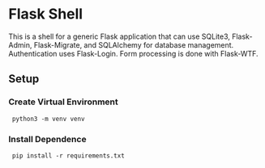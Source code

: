 # Flask Shell

 This is a shell for a generic Flask application that can use SQLite3, Flask-Admin, Flask-Migrate, and SQLAlchemy for database management. Authentication uses Flask-Login. Form processing is done with Flask-WTF. 

 ## Setup

 ### Create Virtual Environment

```
 python3 -m venv venv
```

 ### Install Dependence

```
 pip install -r requirements.txt 
 ```
